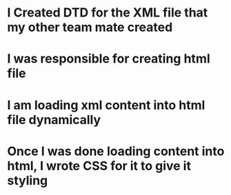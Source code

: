 # I Created DTD for the XML file that my other team mate created
# I was responsible for creating html file
# I am loading xml content into html file dynamically
# Once I was done loading content into html, I wrote CSS for it to give it styling

